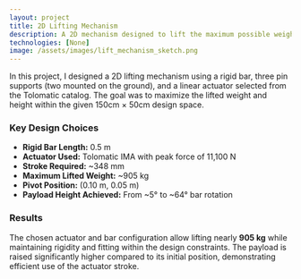 ```yaml
---
layout: project
title: 2D Lifting Mechanism
description: A 2D mechanism designed to lift the maximum possible weight within a 150cm × 50cm design space.
technologies: [None]
image: /assets/images/lift_mechanism_sketch.png
---
```


In this project, I designed a 2D lifting mechanism using a rigid bar, three pin supports (two mounted on the ground), and a linear actuator selected from the Tolomatic catalog. The goal was to maximize the lifted weight and height within the given 150cm × 50cm design space.

### Key Design Choices
- **Rigid Bar Length:** 0.5 m  
- **Actuator Used:** Tolomatic IMA with peak force of 11,100 N  
- **Stroke Required:** ~348 mm  
- **Maximum Lifted Weight:** ~905 kg  
- **Pivot Position:** (0.10 m, 0.05 m)  
- **Payload Height Achieved:** From ~5° to ~64° bar rotation  

### Results
The chosen actuator and bar configuration allow lifting nearly **905 kg** while maintaining rigidity and fitting within the design constraints. The payload is raised significantly higher compared to its initial position, demonstrating efficient use of the actuator stroke.